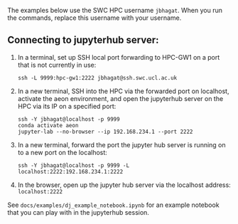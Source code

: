The examples below use the SWC HPC username `jbhagat`. When you run the commands, replace this username with your username.

## Connecting to jupyterhub server:

1) In a terminal, set up SSH local port forwarding to HPC-GW1 on a port that is not currently in use:
    ```
    ssh -L 9999:hpc-gw1:2222 jbhagat@ssh.swc.ucl.ac.uk
    ```

2) In a new terminal, SSH into the HPC via the forwarded port on localhost, activate the aeon environment, and open the jupyterhub server on the HPC via its IP on a specified port:
    ```
    ssh -Y jbhagat@localhost -p 9999
    conda activate aeon
    jupyter-lab --no-browser --ip 192.168.234.1 --port 2222
    ```

3) In a new terminal, forward the port the jupyter hub server is running on to a new port on the localhost: 
    ```
    ssh -Y jbhagat@localhost -p 9999 -L localhost:2222:192.168.234.1:2222
    ```

4) In the browser, open up the jupyter hub server via the localhost address:
    `localhost:2222`

See `docs/examples/dj_example_notebook.ipynb` for an example notebook that you can play with in the jupyterhub session.
